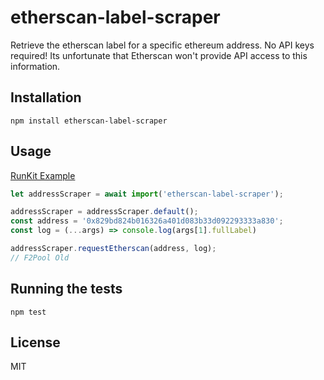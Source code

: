 # etherscan-label-scraper
Retrieve the etherscan label for a specific ethereum address. No API keys required! Its unfortunate that Etherscan won't provide API access to this information.
## Installation

```
npm install etherscan-label-scraper
```

## Usage
[RunKit Example](https://runkit.com/beasta/etherscan-label-scraper)
```js
let addressScraper = await import('etherscan-label-scraper');

addressScraper = addressScraper.default();
const address = '0x829bd824b016326a401d083b33d092293333a830';
const log = (...args) => console.log(args[1].fullLabel)

addressScraper.requestEtherscan(address, log);
// F2Pool Old
```
## Running the tests

```
npm test
```

## License
MIT

